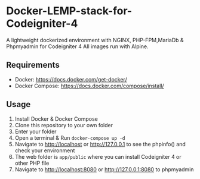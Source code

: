 # Docker-LEMP-stack-for-Codeigniter-4
A lightweight dockerized environment with NGINX, PHP-FPM,MariaDb &amp; Phpmyadmin for Codeigniter 4
All images run with Alpine.


## Requirements

* Docker: https://docs.docker.com/get-docker/
* Docker Compose: https://docs.docker.com/compose/install/

## Usage

1. Install Docker & Docker Compose
2. Clone this repository to your own folder
3. Enter your folder 
4. Open a terminal & Run `docker-compose up -d`
5. Navigate to <http://localhost> or <http://127.0.0.1> to see the phpinfo() and check your environment
6. The web folder is `app/public` where you can install Codeigniter 4 or other PHP file
7. Navigate to <http://localhost:8080> or <http://127.0.0.1:8080> to phpmyadmin
